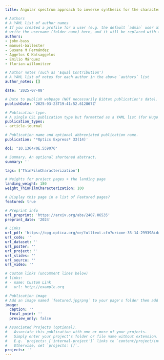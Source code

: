 ```yaml
---
title: Angular spectrum approach to inverse synthesis for the characterization of optical and geometrical properties of semiconductor thin films 

# Authors
# A YAML list of author names
# If you created a profile for a user (e.g. the default `admin` user at `content/authors/admin/`), 
# write the username (folder name) here, and it will be replaced with their full name and linked to their profile.
authors:
- john-bass
- manuel-ballester
- Susana M Fernández
- Aggelos K Katsaggelos
- Emilio Márquez
- florian-willomitzer

# Author notes (such as 'Equal Contribution')
# A YAML list of notes for each author in the above `authors` list
author_notes: []

date: '2025-07-08'

# Date to publish webpage (NOT necessarily Bibtex publication's date).
publishDate: '2025-03-23T19:41:52.612867Z'

# Publication type.
# A single CSL publication type but formatted as a YAML list (for Hugo requirements).
publication_types:
- article-journal

# Publication name and optional abbreviated publication name.
publication: '*Optics Express* 33(14)'

doi: "10.1364/OE.559076"

# Summary. An optional shortened abstract.
summary: ''

tags: ['ThinFilmCharacterization']

# Weights for project pages + the landing page
landing_weight: 180
weight_ThinFilmCharacterization: 100

# Display this page in a list of Featured pages?
featured: true

# Preprint info
url_preprint: 'https://arxiv.org/abs/2407.06535'
preprint_date: '2024'

# Links
url_pdf: 'https://opg.optica.org/oe/fulltext.cfm?uri=oe-33-14-29939&id=574003'
url_code: ''
url_dataset: ''
url_poster: ''
url_project: ''
url_slides: ''
url_source: ''
url_video: ''

# Custom links (uncomment lines below)
# links:
# - name: Custom Link
#   url: http://example.org

# Publication image
# Add an image named `featured.jpg/png` to your page's folder then add a caption below.
image:
  caption: ''
  focal_point: ''
  preview_only: false

# Associated Projects (optional).
#   Associate this publication with one or more of your projects.
#   Simply enter your project's folder or file name without extension.
#   E.g. `projects: ['internal-project']` links to `content/project/internal-project/index.md`.
#   Otherwise, set `projects: []`.
projects: ''
---
```


